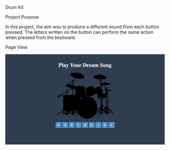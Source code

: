 Drum Kit 

Project Purpose


In this project, the aim was to produce a different sound from each button pressed.
The letters written on the button can perform the same action when pressed from the keyboard.


Page View

![Alt text](image.png)